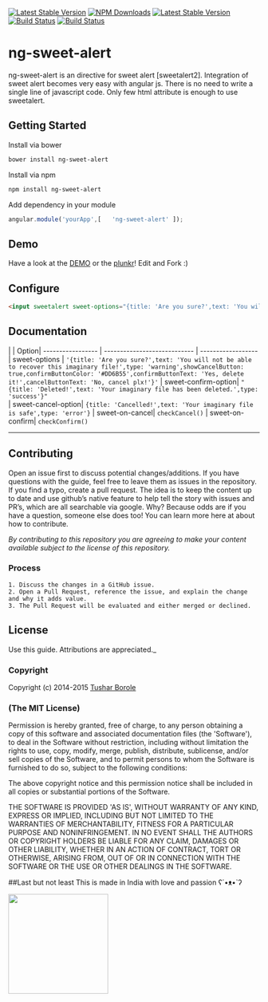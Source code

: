 [![Latest Stable Version](https://img.shields.io/npm/v/ng-sweet-alert.svg?style=flat-square)](https://www.npmjs.com/package/ng-sweet-alert)
[![NPM Downloads](https://img.shields.io/npm/dm/ng-sweet-alert.svg?style=flat-square)](https://www.npmjs.com/package/ng-sweet-alert)
[![Latest Stable Version](https://img.shields.io/bower/v/ng-sweet-alert.svg?style=flat-square)](http://bower.io/search/?q=ng-sweet-alert)
[![Build Status](https://img.shields.io/github/forks/tushariscoolster/ng-sweet-alert.svg?style=flat-square)](https://github.com/tushariscoolster/ng-sweet-alert)
[![Build Status](https://img.shields.io/github/stars/tushariscoolster/ng-sweet-alert.svg?style=flat-square)](https://github.com/tushariscoolster/ng-sweet-alert)


# ng-sweet-alert

ng-sweet-alert is an directive for sweet alert [sweetalert2]. Integration of sweet alert becomes very easy with angular js. There is no need to write a single line of javascript code. Only few html attribute is enough to use sweetalert.

## Getting Started

Install via bower

```sh
bower install ng-sweet-alert
```

Install via npm

```sh
npm install ng-sweet-alert
```

Add dependency in your module

```javascript
angular.module('yourApp',[   'ng-sweet-alert' ]); 
```

## Demo

Have a look at the [DEMO](http://tushariscoolster.github.io/ng-sweet-alert) or the [plunkr](http://plnkr.co/edit/OBhogm1ZfaGKN466Dijv?p=preview)! Edit and Fork :)


## Configure

```html
<input sweetalert sweet-options="{title: 'Are you sure?',text: 'You will not be able to recover this imaginary file!',type: 'warning',showCancelButton: true,confirmButtonColor: '#DD6B55',confirmButtonText: 'Yes, delete it!',cancelButtonText: 'No, cancel plx!'}" sweet-confirm-option="{title: 'Deleted!',text: 'Your imaginary file has been deleted.',type: 'success'}" sweet-cancel-option="{title: 'Cancelled!',text: 'Your imaginary file is safe',type: 'error'}" type="submit" name="login-submit" sweet-on-cancel="checkCancel()" sweet-on-confirm="checkConfirm()" id="login-submit" tabindex="4" class="form-control btn btn-login" value="Log In">
```

## Documentation


|                  | Option| 
 ----------------- | ---------------------------- | ------------------
| sweet-options | `'{title: 'Are you sure?',text: 'You will not be able to recover this imaginary file!',type: 'warning',showCancelButton: true,confirmButtonColor: '#DD6B55',confirmButtonText: 'Yes, delete it!',cancelButtonText: 'No, cancel plx!'}'` 
| sweet-confirm-option| `"{title: 'Deleted!',text: 'Your imaginary file has been deleted.',type: 'success'}"`            
| sweet-cancel-option| `{title: 'Cancelled!',text: 'Your imaginary file is safe',type: 'error'}` 
| sweet-on-cancel| `checkCancel()` 
| sweet-on-confirm| `checkConfirm()` 


----------

## Contributing

Open an issue first to discuss potential changes/additions. If you have questions with the guide, feel free to leave them as issues in the repository. If you find a typo, create a pull request. The idea is to keep the content up to date and use github’s native feature to help tell the story with issues and PR’s, which are all searchable via google. Why? Because odds are if you have a question, someone else does too! You can learn more here at about how to contribute.

*By contributing to this repository you are agreeing to make your content available subject to the license of this repository.*

### Process
    1. Discuss the changes in a GitHub issue.
    2. Open a Pull Request, reference the issue, and explain the change and why it adds value.
    3. The Pull Request will be evaluated and either merged or declined.

## License

 Use this guide. Attributions are appreciated._

### Copyright

Copyright (c) 2014-2015 [Tushar Borole](http://www.tusharborole.com)

### (The MIT License)
Permission is hereby granted, free of charge, to any person obtaining
a copy of this software and associated documentation files (the
'Software'), to deal in the Software without restriction, including
without limitation the rights to use, copy, modify, merge, publish,
distribute, sublicense, and/or sell copies of the Software, and to
permit persons to whom the Software is furnished to do so, subject to
the following conditions:

The above copyright notice and this permission notice shall be
included in all copies or substantial portions of the Software.

THE SOFTWARE IS PROVIDED 'AS IS', WITHOUT WARRANTY OF ANY KIND,
EXPRESS OR IMPLIED, INCLUDING BUT NOT LIMITED TO THE WARRANTIES OF
MERCHANTABILITY, FITNESS FOR A PARTICULAR PURPOSE AND NONINFRINGEMENT.
IN NO EVENT SHALL THE AUTHORS OR COPYRIGHT HOLDERS BE LIABLE FOR ANY
CLAIM, DAMAGES OR OTHER LIABILITY, WHETHER IN AN ACTION OF CONTRACT,
TORT OR OTHERWISE, ARISING FROM, OUT OF OR IN CONNECTION WITH THE
SOFTWARE OR THE USE OR OTHER DEALINGS IN THE SOFTWARE.

##Last but not least
This is made in India with love and passion  ʕ´•ᴥ•`ʔ

<a href="../../" target="_blank"><img src="http://lonamowers-hrd.appspot.com/images/made_india.jpg" height="200"></a>


